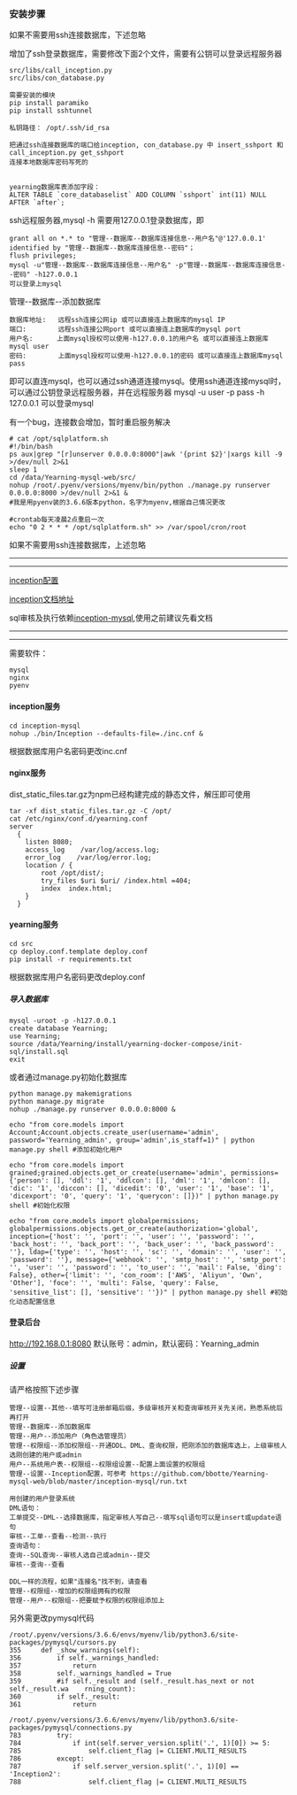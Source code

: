 ### 安装步骤

如果不需要用ssh连接数据库，下述忽略

增加了ssh登录数据库，需要修改下面2个文件，需要有公钥可以登录远程服务器

```
src/libs/call_inception.py
src/libs/con_database.py

需要安装的模块
pip install paramiko
pip install sshtunnel

私钥路径： /opt/.ssh/id_rsa

把通过ssh连接数据库的端口给inception, con_database.py 中 insert_sshport 和 call_inception.py get_sshport
连接本地数据库密码写死的


yearning数据库表添加字段：
ALTER TABLE `core_databaselist` ADD COLUMN `sshport` int(11) NULL AFTER `after`;
```

ssh远程服务器,mysql -h 需要用127.0.0.1登录数据库，即

```
grant all on *.* to "管理--数据库--数据库连接信息--用户名"@'127.0.0.1' identified by "管理--数据库--数据库连接信息--密码"；
flush privileges;
mysql -u"管理--数据库--数据库连接信息--用户名" -p"管理--数据库--数据库连接信息--密码" -h127.0.0.1
可以登录上mysql
```

管理--数据库--添加数据库

```
数据库地址:   远程ssh连接公网ip 或可以直接连上数据库的mysql IP
端口:        远程ssh连接公网port 或可以直接连上数据库的mysql port
用户名:      上面mysql授权可以使用-h127.0.0.1的用户名 或可以直接连上数据库mysql user
密码:        上面mysql授权可以使用-h127.0.0.1的密码 或可以直接连上数据库mysql pass
```

即可以直连mysql，也可以通过ssh通道连接mysql。使用ssh通道连接mysql时，可以通过公钥登录远程服务器，并在远程服务器
mysql -u user -p pass -h 127.0.0.1 可以登录mysql

有一个bug，连接数会增加，暂时重启服务解决

```
# cat /opt/sqlplatform.sh 
#!/bin/bash
ps aux|grep "[r]unserver 0.0.0.0:8000"|awk '{print $2}'|xargs kill -9 >/dev/null 2>&1
sleep 1
cd /data/Yearning-mysql-web/src/
nohup /root/.pyenv/versions/myenv/bin/python ./manage.py runserver 0.0.0.0:8000 >/dev/null 2>&1 &
#我是用pyenv装的3.6.6版本python，名字为myenv,根据自己情况更改

#crontab每天凌晨2点重启一次
echo "0 2 * * * /opt/sqlplatform.sh" >> /var/spool/cron/root
```

如果不需要用ssh连接数据库，上述忽略

-----------------
-----------------

[inception配置](https://github.com/bbotte/Yearning-mysql-web/blob/master/inception-mysql/run.txt)

[inception文档地址](https://github.com/bbotte/inception-document)

sql审核及执行依赖[inception-mysql](https://github.com/bbotte/inception-mysql),使用之前建议先看文档

-----------------
-----------------

需要软件：

```
mysql
nginx
pyenv
```

#### inception服务

```
cd inception-mysql
nohup ./bin/Inception --defaults-file=./inc.cnf &
```

根据数据库用户名密码更改inc.cnf

#### nginx服务

dist_static_files.tar.gz为npm已经构建完成的静态文件，解压即可使用

```
tar -xf dist_static_files.tar.gz -C /opt/
cat /etc/nginx/conf.d/yearning.conf
server
  {
    listen 8080;
    access_log    /var/log/access.log;
    error_log    /var/log/error.log;
    location / { 
        root /opt/dist/;
        try_files $uri $uri/ /index.html =404; 
        index  index.html; 
    } 
  }
```

#### yearning服务

```
cd src
cp deploy.conf.template deploy.conf
pip install -r requirements.txt
```

根据数据库用户名密码更改deploy.conf

##### 导入数据库

```
mysql -uroot -p -h127.0.0.1
create database Yearning;
use Yearning;
source /data/Yearning/install/yearning-docker-compose/init-sql/install.sql
exit
```

或者通过manage.py初始化数据库

```
python manage.py makemigrations
python manage.py migrate
nohup ./manage.py runserver 0.0.0.0:8000 &

echo "from core.models import Account;Account.objects.create_user(username='admin', password='Yearning_admin', group='admin',is_staff=1)" | python manage.py shell #添加初始化用户

echo "from core.models import grained;grained.objects.get_or_create(username='admin', permissions={'person': [], 'ddl': '1', 'ddlcon': [], 'dml': '1', 'dmlcon': [], 'dic': '1', 'diccon': [], 'dicedit': '0', 'user': '1', 'base': '1', 'dicexport': '0', 'query': '1', 'querycon': []})" | python manage.py shell #初始化权限

echo "from core.models import globalpermissions; globalpermissions.objects.get_or_create(authorization='global', inception={'host': '', 'port': '', 'user': '', 'password': '', 'back_host': '', 'back_port': '', 'back_user': '', 'back_password': ''}, ldap={'type': '', 'host': '', 'sc': '', 'domain': '', 'user': '', 'password': ''}, message={'webhook': '', 'smtp_host': '', 'smtp_port': '', 'user': '', 'password': '', 'to_user': '', 'mail': False, 'ding': False}, other={'limit': '', 'con_room': ['AWS', 'Aliyun', 'Own', 'Other'], 'foce': '', 'multi': False, 'query': False, 'sensitive_list': [], 'sensitive': ''})" | python manage.py shell #初始化动态配置信息
```

#### 登录后台

http://192.168.0.1:8080   默认账号：admin，默认密码：Yearning_admin

##### 设置

请严格按照下述步骤

```
管理--设置--其他--填写可注册邮箱后缀，多级审核开关和查询审核开关先关闭，熟悉系统后再打开
管理--数据库--添加数据库
管理--用户--添加用户（角色选管理员）
管理--权限组--添加权限组--开通DDL、DML、查询权限，把刚添加的数据库选上，上级审核人选刚创建的用户或admin
用户--系统用户表--权限组--权限组设置--配置上面设置的权限组
管理--设置--Inception配置，可参考 https://github.com/bbotte/Yearning-mysql-web/blob/master/inception-mysql/run.txt

用创建的用户登录系统
DML语句：
工单提交--DML--选择数据库，指定审核人写自己--填写sql语句可以是insert或update语句
审核--工单--查看--检测--执行
查询语句：
查询--SQL查询--审核人选自己或admin--提交
审核--查询--查看

DDL一样的流程，如果"连接名"找不到，请查看
管理--权限组--增加的权限组拥有的权限
管理--用户--权限组--把要赋予权限的权限组添加上
```


另外需更改pymysql代码

```
/root/.pyenv/versions/3.6.6/envs/myenv/lib/python3.6/site-packages/pymysql/cursors.py
355     def _show_warnings(self):
356         if self._warnings_handled:
357             return
358         self._warnings_handled = True
359         #if self._result and (self._result.has_next or not self._result.wa    rning_count):
360         if self._result:
361             return
```

```
/root/.pyenv/versions/3.6.6/envs/myenv/lib/python3.6/site-packages/pymysql/connections.py
783         try:
784             if int(self.server_version.split('.', 1)[0]) >= 5:
785                 self.client_flag |= CLIENT.MULTI_RESULTS
786         except:
787             if self.server_version.split('.', 1)[0] == 'Inception2':
788                 self.client_flag |= CLIENT.MULTI_RESULTS
```


